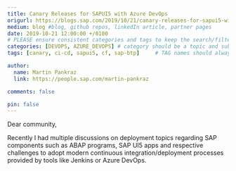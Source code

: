 ```yaml
---
title: Canary Releases for SAPUI5 with Azure DevOps
origurl: https://blogs.sap.com/2019/10/21/canary-releases-for-sapui5-with-azure-devops/
medium: blog #blog, github repos, linkedIn article, partner pages
date: 2019-10-21 12:00:00 +/0100
# PLEASE ensure consistent categories and tags to keep the search/filtering meaningful!
categories: [DEVOPS, AZURE_DEVOPS] # category should be a topic and sub-category primary product
tags: [canary, ci-cd, sapui5, cf, sap-btp]     # TAG names should always be lowercase

author:
  name: Martin Pankraz
  link: https://people.sap.com/martin-pankraz

comments: false

pin: false
---
```


Dear community,

Recently I had multiple discussions on deployment topics regarding SAP components such as ABAP programs, SAP UI5 apps and respective challenges to adopt modern continuous integration/deployment processes provided by tools like Jenkins or Azure DevOps.
